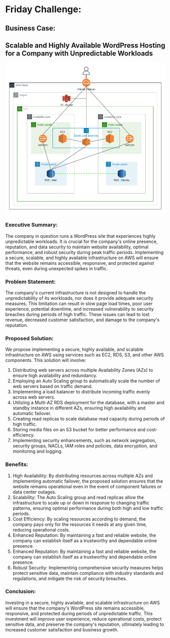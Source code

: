 # Friday Challenge:

## Business Case:
## Scalable and Highly Available WordPress Hosting for a Company with Unpredictable Workloads

![](assets/arcitecture.png)
### Executive Summary:
The company in question runs a WordPress site that experiences highly unpredictable workloads. It is crucial for the company's online presence, reputation, and data security to maintain website availability, optimal performance, and robust security during peak traffic periods. Implementing a secure, scalable, and highly available infrastructure on AWS will ensure that the website remains accessible, responsive, and protected against threats, even during unexpected spikes in traffic.

### Problem Statement:
The company's current infrastructure is not designed to handle the unpredictability of its workloads, nor does it provide adequate security measures. This limitation can result in slow page load times, poor user experience, potential downtime, and increased vulnerability to security breaches during periods of high traffic. These issues can lead to lost revenue, decreased customer satisfaction, and damage to the company's reputation.

### Proposed Solution:
We propose implementing a secure, highly available, and scalable infrastructure on AWS using services such as EC2, RDS, S3, and other AWS components. This solution will involve:

1. Distributing web servers across multiple Availability Zones (AZs) to ensure high availability and redundancy.
2. Employing an Auto Scaling group to automatically scale the number of web servers based on traffic demand.
3. Implementing a load balancer to distribute incoming traffic evenly across web servers.
4. Utilizing a Multi-AZ RDS deployment for the database, with a master and standby instance in different AZs, ensuring high availability and automatic failover.
5. Creating read replicas to scale database read capacity during periods of high traffic.
6. Storing media files on an S3 bucket for better performance and cost-efficiency.
7. Implementing security enhancements, such as network segregation, security groups, NACLs, IAM roles and policies, data encryption, and monitoring and logging.

### Benefits:
1. High Availability: By distributing resources across multiple AZs and implementing automatic failover, the proposed solution ensures that the website remains operational even in the event of component failures or data center outages.
2. Scalability: The Auto Scaling group and read replicas allow the infrastructure to scale up or down in response to changing traffic patterns, ensuring optimal performance during both high and low traffic periods.
3. Cost Efficiency: By scaling resources according to demand, the company pays only for the resources it needs at any given time, reducing operational costs.
4. Enhanced Reputation: By maintaining a fast and reliable website, the company can establish itself as a trustworthy and dependable online presence.
5. Enhanced Reputation: By maintaining a fast and reliable website, the company can establish itself as a trustworthy and dependable online presence.
6. Robust Security: Implementing comprehensive security measures helps protect sensitive data, maintain compliance with industry standards and regulations, and mitigate the risk of security breaches.

### Conclusion:
Investing in a secure, highly available, and scalable infrastructure on AWS will ensure that the company's WordPress site remains accessible, responsive, and protected during periods of unpredictable traffic. This investment will improve user experience, reduce operational costs, protect sensitive data, and preserve the company's reputation, ultimately leading to increased customer satisfaction and business growth.